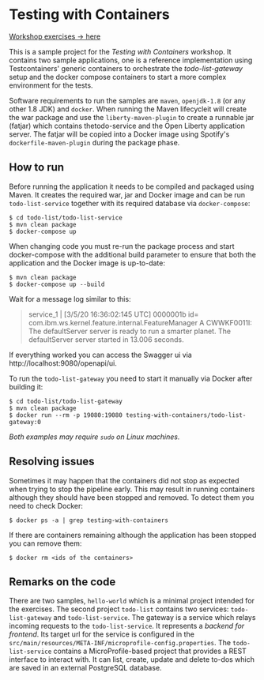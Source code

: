 # Testing with Containers

[Workshop exercises -> here](EXERCISES.md)

This is a sample project for the _Testing with Containers_ workshop. It contains two sample applications, one is a
reference implementation using Testcontainers' generic containers to orchestrate the _todo-list-gateway_ setup and the
docker compose containers to start a more complex environment for the tests.

Software requirements to run the samples are `maven`, `openjdk-1.8` (or any other 1.8 JDK) and `docker`.
When running the Maven lifecycleit will create the war package and use the `liberty-maven-plugin` to create a runnable 
jar (fatjar) which contains thetodo-service and the Open Liberty application server. The fatjar will be copied into a
Docker image using Spotify's `dockerfile-maven-plugin` during the package phase.

## How to run

Before running the application it needs to be compiled and packaged using Maven. It creates the required war,
jar and Docker image and can be run `todo-list-service` together with its required database via `docker-compose`:

```shell script
$ cd todo-list/todo-list-service
$ mvn clean package
$ docker-compose up
```

When changing code you must re-run the package process and start docker-compose with the additional build parameter to
ensure that both the application and the Docker image is up-to-date:
```shell script
$ mvn clean package
$ docker-compose up --build
```

Wait for a message log similar to this:

> service_1   | [3/5/20 16:36:02:145 UTC] 0000001b id=         com.ibm.ws.kernel.feature.internal.FeatureManager            A CWWKF0011I: The defaultServer server is ready to run a smarter planet. The defaultServer server started in 13.006 seconds.

If everything worked you can access the Swagger ui via http://localhost:9080/openapi/ui.

To run the `todo-list-gateway` you need to start it manually via Docker after building it:

```shell script
$ cd todo-list/todo-list-gateway
$ mvn clean package
$ docker run --rm -p 19080:19080 testing-with-containers/todo-list-gateway:0
```

*Both examples may require `sudo` on Linux machines.*

## Resolving issues

Sometimes it may happen that the containers did not stop as expected when trying to stop the pipeline early. This may
result in running containers although they should have been stopped and removed. To detect them you need to check
Docker:

```shell script
$ docker ps -a | grep testing-with-containers
```

If there are containers remaining although the application has been stopped you can remove them:

````shell script
$ docker rm <ids of the containers>
````

## Remarks on the code

There are two samples, `hello-world` which is a minimal project intended for the exercises. The second project 
`todo-list` contains two services: `todo-list-gateway` and `todo-list-service`. The gateway is a service which relays
incoming requests to the `todo-list-service`. It represents a _backend for frontend_. Its target url for the service is
configured in the `src/main/resources/META-INF/microprofile-config.properties`.
The `todo-list-service` contains a MicroProfile-based project that provides a REST interface to interact with. It can 
list, create, update and delete to-dos which are saved in an external PostgreSQL database. 
